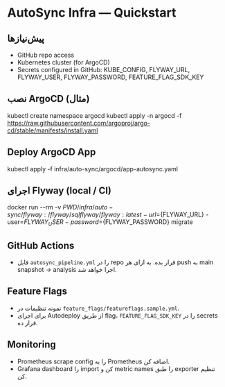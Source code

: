 # AutoSync Infra — Quickstart

## پیش‌نیازها
- GitHub repo access
- Kubernetes cluster (for ArgoCD)
- Secrets configured in GitHub: KUBE_CONFIG, FLYWAY_URL, FLYWAY_USER, FLYWAY_PASSWORD, FEATURE_FLAG_SDK_KEY

## نصب ArgoCD (مثال)
kubectl create namespace argocd
kubectl apply -n argocd -f https://raw.githubusercontent.com/argoproj/argo-cd/stable/manifests/install.yaml

## Deploy ArgoCD App
kubectl apply -f infra/auto-sync/argocd/app-autosync.yaml

## اجرای Flyway (local / CI)
docker run --rm -v ${PWD}/infra/auto-sync/flyway:/flyway/sql flyway/flyway:latest -url=${FLYWAY_URL} -user=${FLYWAY_USER} -password=${FLYWAY_PASSWORD} migrate

## GitHub Actions
- فایل `autosync_pipeline.yml` را در repo قرار بده. به ازای هر push به main snapshot → analysis اجرا خواهد شد.

## Feature Flags
- نمونه تنظیمات در `feature_flags/featureflags.sample.yml`.
- برای اجرای Autodeploy از طریق flag، `FEATURE_FLAG_SDK_KEY` را در secrets قرار ده.

## Monitoring
- Prometheus scrape config را به Prometheus اضافه کن.
- Grafana dashboard را import کن و metric names را طبق exporter تنظیم کن.
